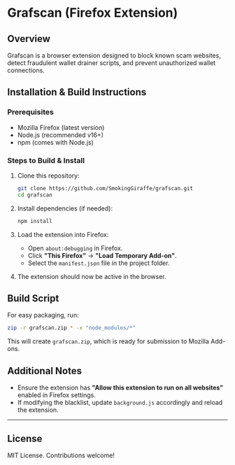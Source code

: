 # Grafscan (Firefox Extension)

## Overview
Grafscan is a browser extension designed to block known scam websites, detect fraudulent wallet drainer scripts, and prevent unauthorized wallet connections.

## Installation & Build Instructions
### Prerequisites
- Mozilla Firefox (latest version)
- Node.js (recommended v16+)
- npm (comes with Node.js)

### Steps to Build & Install
1. Clone this repository:
   ```sh
   git clone https://github.com/SmokingGiraffe/grafscan.git
   cd grafscan
   ```

2. Install dependencies (if needed):
   ```sh
   npm install
   ```

3. Load the extension into Firefox:
   - Open `about:debugging` in Firefox.
   - Click **"This Firefox"** → **"Load Temporary Add-on"**.
   - Select the `manifest.json` file in the project folder.

4. The extension should now be active in the browser.

## Build Script
For easy packaging, run:
```sh
zip -r grafscan.zip * -x "node_modules/*"
```
This will create `grafscan.zip`, which is ready for submission to Mozilla Add-ons.

## Additional Notes
- Ensure the extension has **"Allow this extension to run on all websites"** enabled in Firefox settings.
- If modifying the blacklist, update `background.js` accordingly and reload the extension.

---

## License
MIT License. Contributions welcome!
